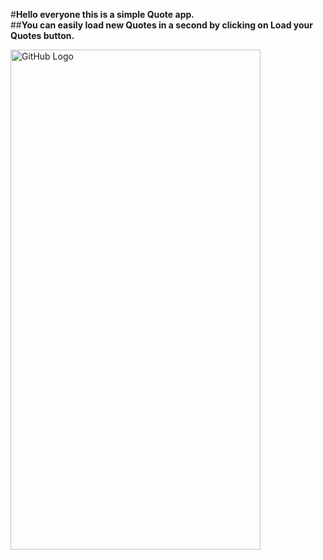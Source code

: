#**Hello everyone this is a simple Quote app.** <br>
##**You can easily load new Quotes in a second by clicking on Load your Quotes button.** <br>



<img src="https://github.com/SouravvSharma/QuoteApp/assets/163539928/4e255ab6-90e4-451b-8313-d049dac65475" alt="GitHub Logo" width="400" height="800"/>
